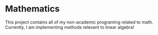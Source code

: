 # Mathematics
This project contains all of my non-academic programing related to math. Currently, I am implementing methods relevant to linear algebra!